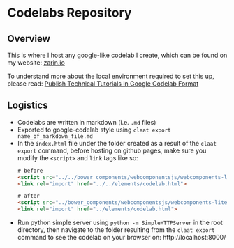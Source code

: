 # Codelabs Repository

## Overview

This is where I host any google-like codelab I create, which can be found on my website: [zarin.io](https://zarin.io/)

To understand more about the local environment required to set this up, please read: [Publish Technical Tutorials in Google Codelab Format](https://medium.com/@zarinlo/publish-technical-tutorials-in-google-codelab-format-b07ef76972cd)

## Logistics

- Codelabs are written in markdown (i.e. `.md` files)
- Exported to google-codelab style using `claat export name_of_markdown_file.md`
- In the `index.html` file under the folder created as a result of the `claat export` command, before hosting on github pages, make sure you modify the `<script>` and `link` tags like so: 
    ```html
    # before 
    <script src="../../bower_components/webcomponentsjs/webcomponents-lite.js"></script>
    <link rel="import" href="../../elements/codelab.html">

    # after
    <script src="../bower_components/webcomponentsjs/webcomponents-lite.js"></script>
    <link rel="import" href="../elements/codelab.html">
    ```
- Run python simple server using `python -m SimpleHTTPServer` in the root directory, then navigate to the folder resulting from the `claat export` command to see the codelab on your browser on: http://localhost:8000/
